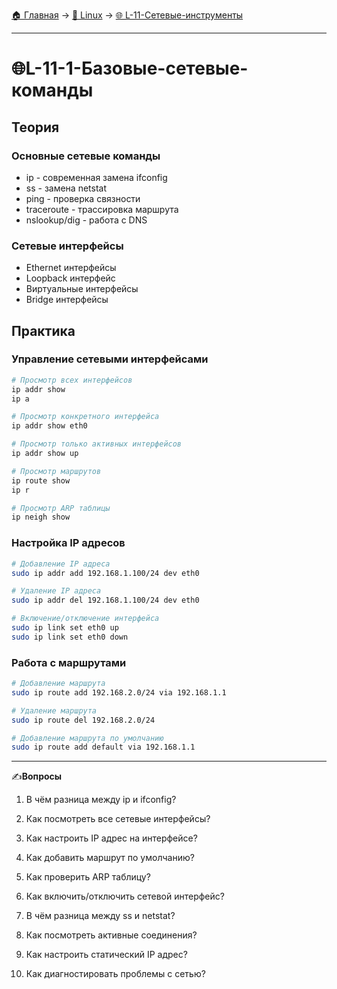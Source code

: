 [🏠 Главная](../../README.md) → [🐧 Linux](../../README.md#-linux) → [🌐 L-11-Сетевые-инструменты](../../README.md#-l-11-сетевые-инструменты)

---

# 🌐L-11-1-Базовые-сетевые-команды

## Теория

### Основные сетевые команды
- ip - современная замена ifconfig
- ss - замена netstat
- ping - проверка связности
- traceroute - трассировка маршрута
- nslookup/dig - работа с DNS

### Сетевые интерфейсы
- Ethernet интерфейсы
- Loopback интерфейс
- Виртуальные интерфейсы
- Bridge интерфейсы

## Практика

### Управление сетевыми интерфейсами
```bash
# Просмотр всех интерфейсов
ip addr show
ip a

# Просмотр конкретного интерфейса
ip addr show eth0

# Просмотр только активных интерфейсов
ip addr show up

# Просмотр маршрутов
ip route show
ip r

# Просмотр ARP таблицы
ip neigh show
```

### Настройка IP адресов
```bash
# Добавление IP адреса
sudo ip addr add 192.168.1.100/24 dev eth0

# Удаление IP адреса
sudo ip addr del 192.168.1.100/24 dev eth0

# Включение/отключение интерфейса
sudo ip link set eth0 up
sudo ip link set eth0 down
```

### Работа с маршрутами
```bash
# Добавление маршрута
sudo ip route add 192.168.2.0/24 via 192.168.1.1

# Удаление маршрута
sudo ip route del 192.168.2.0/24

# Добавление маршрута по умолчанию
sudo ip route add default via 192.168.1.1
```

---

✍️**Вопросы**

1. В чём разница между ip и ifconfig?

2. Как посмотреть все сетевые интерфейсы?

3. Как настроить IP адрес на интерфейсе?

4. Как добавить маршрут по умолчанию?

5. Как проверить ARP таблицу?

6. Как включить/отключить сетевой интерфейс?

7. В чём разница между ss и netstat?

8. Как посмотреть активные соединения?

9. Как настроить статический IP адрес?

10. Как диагностировать проблемы с сетью?
